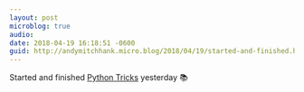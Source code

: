 ```yaml
---
layout: post
microblog: true
audio: 
date: 2018-04-19 16:18:51 -0600
guid: http://andymitchhank.micro.blog/2018/04/19/started-and-finished.html
---
```

Started and finished [Python Tricks](https://dbader.org/products/python-tricks-book/) yesterday 📚 
